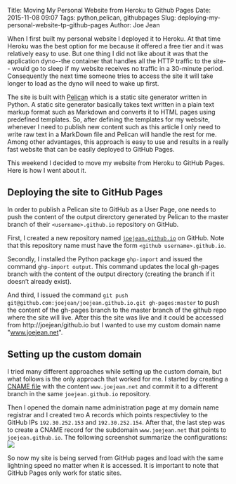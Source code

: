 Title: Moving My Personal Website from Heroku to Github Pages
Date: 2015-11-08 09:07
Tags: python,pelican, githubpages
Slug: deploying-my-personal-website-tp-github-pages
Author: Joe Jean


When I first built my personal website I deployed it to Heroku. At that time Heroku was the best option for me because it offered a free tier and it was relatively easy to use. But one thing I did not like about it was that the application dyno--the container that handles all the HTTP traffic to the site-- would go to sleep if my website receives no traffic in a 30-minute period. Consequently the next time someone tries to access the site it will take longer to load as the dyno will need to wake up first. 

The site is built with [Pelican](http://docs.getpelican.com/en/3.6.3/) which is a static site generator written in Python. A static site generator basically takes text written in a plain text markup format such as Markdown and converts it to HTML pages using predefined templates. So, after defining the templates for my website, whenever I need to publish new content such as this article I only need to write raw text in a MarkDown file and Pelican will handle the rest for me. Among other advantages, this approach is easy to use and results in a really fast website that can be easily deployed to GitHub Pages. 

This weekend I decided to move my website from Heroku to GitHub Pages. Here is how I went about it.

## Deploying the site to GitHub Pages
In order to publish a Pelican site to GitHub as a User Page, one needs to push the content of the output direrctory generated by Pelican to the master branch of their ```<username>.github.io``` repository on GitHub.

First, I created a new repository named [```joejean.github.io```](https://github.com/joejean/joejean.github.io) on GitHub. Note that this repository name must have the form ```<github username>.github.io```.

Secondly, I installed the Python package ```ghp-import``` and issued the command ```ghp-import output```. This command updates the local gh-pages branch with the content of the output directory (creating the branch if it doesn’t already exist).

And third, I issued the command ```git push git@github.com:joejean/joejean.github.io.git gh-pages:master``` to push the content of the gh-pages branch to the master branch of the github repo where the site will live. After this the site was live and it could be accessed from http://joejean/github.io but I wanted to use my custom domain name "www.joejean.net".

## Setting up the custom domain
I tried many different approaches while setting up the custom domain, but what follows is the only approach that worked for me. 
I started by creating a [CNAME file](https://github.com/joejean/joejean.github.io/blob/cname/CNAME) with the content ```www.joejean.net``` and commit it to a different branch in the same ```joejean.github.io``` repository. 

Then I opened the domain name administration page at my domain name registrar and I created two A records which points respectivley to the GitHub IPs ```192.30.252.153``` and ```192.30.252.154```. After that, the last step was to create a CNAME record for the subdomain ```www.joejean.net``` that points to ```joejean.github.io```. The following screenshot summarize the configurations:
<img src ="http://www.joejean.net/images/dns.png" class="img-responsive img-rounded" />

So now my site is being served from GitHub pages and load with the same lightning speed no matter when it is accessed. It is important to note that GitHub Pages only work for static sites. 










